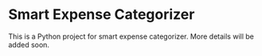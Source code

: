 # Smart Expense Categorizer

This is a Python project for smart expense categorizer. More details will be added soon.